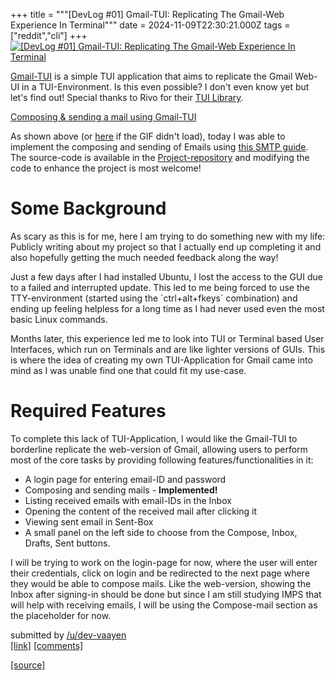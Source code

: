 +++
title = """[DevLog #01] Gmail-TUI: Replicating The Gmail-Web Experience In Terminal"""
date = 2024-11-09T22:30:21.000Z
tags = ["reddit","cli"]
+++
[![[DevLog #01] Gmail-TUI: Replicating The Gmail-Web Experience In Terminal](https://external-preview.redd.it/kpfK-umJzs1v0uVwhhICSciKj1koEojHxw0Qa5VuA2c.gif?width=320&crop=smart&s=6a209b6a7d38395024b93c82a81d3eab97170bf2 "[DevLog #01] Gmail-TUI: Replicating The Gmail-Web Experience In Terminal")](https://www.reddit.com/r/commandline/comments/1gnlscc/devlog_01_gmailtui_replicating_the_gmailweb/)

[Gmail-TUI](https://github.com/dev-vaayen/Gmail-TUI/) is a simple TUI application that aims to replicate the Gmail Web-UI in a TUI-Environment. Is this even possible? I don't even know yet but let's find out! Special thanks to Rivo for their [TUI Library](https://github.com/rivo/tview/tree/master).

[Composing & sending a mail using Gmail-TUI](https://i.redd.it/h7hl604u4yzd1.gif)

As shown above (or [here](https://i.imgur.com/ZkHHSZp.gif) if the GIF didn't load), today I was able to implement the composing and sending of Emails using [this SMTP guide](https://www.geeksforgeeks.org/sending-email-using-smtp-in-golang/). The source-code is available in the [Project-repository](https://github.com/dev-vaayen/Gmail-TUI/blob/main/README.md) and modifying the code to enhance the project is most welcome!

Some Background
===============

As scary as this is for me, here I am trying to do something new with my life: Publicly writing about my project so that I actually end up completing it and also hopefully getting the much needed feedback along the way!

Just a few days after I had installed Ubuntu, I lost the access to the GUI due to a failed and interrupted update. This led to me being forced to use the TTY-environment (started using the \`ctrl+alt+fkeys\` combination) and ending up feeling helpless for a long time as I had never used even the most basic Linux commands.

Months later, this experience led me to look into TUI or Terminal based User Interfaces, which run on Terminals and are like lighter versions of GUIs. This is where the idea of creating my own TUI-Application for Gmail came into mind as I was unable find one that could fit my use-case.

Required Features
=================

To complete this lack of TUI-Application, I would like the Gmail-TUI to borderline replicate the web-version of Gmail, allowing users to perform most of the core tasks by providing following features/functionalities in it:

*   A login page for entering email-ID and password
*   Composing and sending mails - **Implemented!**
*   Listing received emails with email-IDs in the Inbox
*   Opening the content of the received mail after clicking it
*   Viewing sent email in Sent-Box
*   A small panel on the left side to choose from the Compose, Inbox, Drafts, Sent buttons.

I will be trying to work on the login-page for now, where the user will enter their credentials, click on login and be redirected to the next page where they would be able to compose mails. Like the web-version, showing the Inbox after signing-in should be done but since I am still studying IMPS that will help with receiving emails, I will be using the Compose-mail section as the placeholder for now.

submitted by [/u/dev-vaayen](https://www.reddit.com/user/dev-vaayen)  
[\[link\]](https://www.reddit.com/r/commandline/comments/1gnlscc/devlog_01_gmailtui_replicating_the_gmailweb/) [\[comments\]](https://www.reddit.com/r/commandline/comments/1gnlscc/devlog_01_gmailtui_replicating_the_gmailweb/)

[[source]](https://www.reddit.com/r/commandline/comments/1gnlscc/devlog_01_gmailtui_replicating_the_gmailweb/)
